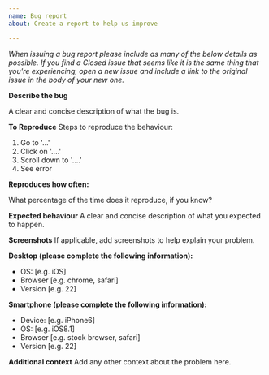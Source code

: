 ```yaml
---
name: Bug report
about: Create a report to help us improve

---
```


_When issuing a bug report please include as many of the below details as possible. If you find a Closed issue that seems like it is the same thing that you're experiencing, open a new issue and include a link to the original issue in the body of your new one._

**Describe the bug**

A clear and concise description of what the bug is.

**To Reproduce**
Steps to reproduce the behaviour:
1. Go to '...'
2. Click on '....'
3. Scroll down to '....'
4. See error

**Reproduces how often:**

What percentage of the time does it reproduce, if you know?


**Expected behaviour**
A clear and concise description of what you expected to happen.

**Screenshots**
If applicable, add screenshots to help explain your problem.

**Desktop (please complete the following information):**
 - OS: [e.g. iOS]
 - Browser [e.g. chrome, safari]
 - Version [e.g. 22]

**Smartphone (please complete the following information):**
 - Device: [e.g. iPhone6]
 - OS: [e.g. iOS8.1]
 - Browser [e.g. stock browser, safari]
 - Version [e.g. 22]

**Additional context**
Add any other context about the problem here.
